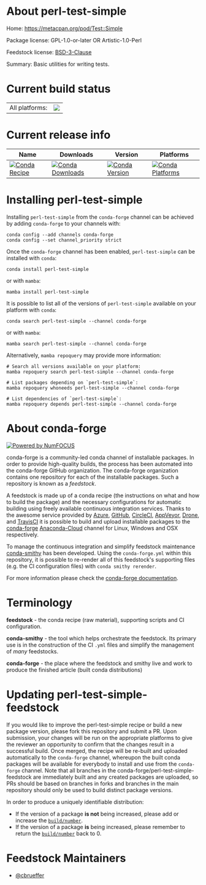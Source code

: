 About perl-test-simple
======================

Home: https://metacpan.org/pod/Test::Simple

Package license: GPL-1.0-or-later OR Artistic-1.0-Perl

Feedstock license: [BSD-3-Clause](https://github.com/conda-forge/perl-test-simple-feedstock/blob/main/LICENSE.txt)

Summary: Basic utilities for writing tests.

Current build status
====================


<table><tr><td>All platforms:</td>
    <td>
      <a href="https://dev.azure.com/conda-forge/feedstock-builds/_build/latest?definitionId=16990&branchName=main">
        <img src="https://dev.azure.com/conda-forge/feedstock-builds/_apis/build/status/perl-test-simple-feedstock?branchName=main">
      </a>
    </td>
  </tr>
</table>

Current release info
====================

| Name | Downloads | Version | Platforms |
| --- | --- | --- | --- |
| [![Conda Recipe](https://img.shields.io/badge/recipe-perl--test--simple-green.svg)](https://anaconda.org/conda-forge/perl-test-simple) | [![Conda Downloads](https://img.shields.io/conda/dn/conda-forge/perl-test-simple.svg)](https://anaconda.org/conda-forge/perl-test-simple) | [![Conda Version](https://img.shields.io/conda/vn/conda-forge/perl-test-simple.svg)](https://anaconda.org/conda-forge/perl-test-simple) | [![Conda Platforms](https://img.shields.io/conda/pn/conda-forge/perl-test-simple.svg)](https://anaconda.org/conda-forge/perl-test-simple) |

Installing perl-test-simple
===========================

Installing `perl-test-simple` from the `conda-forge` channel can be achieved by adding `conda-forge` to your channels with:

```
conda config --add channels conda-forge
conda config --set channel_priority strict
```

Once the `conda-forge` channel has been enabled, `perl-test-simple` can be installed with `conda`:

```
conda install perl-test-simple
```

or with `mamba`:

```
mamba install perl-test-simple
```

It is possible to list all of the versions of `perl-test-simple` available on your platform with `conda`:

```
conda search perl-test-simple --channel conda-forge
```

or with `mamba`:

```
mamba search perl-test-simple --channel conda-forge
```

Alternatively, `mamba repoquery` may provide more information:

```
# Search all versions available on your platform:
mamba repoquery search perl-test-simple --channel conda-forge

# List packages depending on `perl-test-simple`:
mamba repoquery whoneeds perl-test-simple --channel conda-forge

# List dependencies of `perl-test-simple`:
mamba repoquery depends perl-test-simple --channel conda-forge
```


About conda-forge
=================

[![Powered by
NumFOCUS](https://img.shields.io/badge/powered%20by-NumFOCUS-orange.svg?style=flat&colorA=E1523D&colorB=007D8A)](https://numfocus.org)

conda-forge is a community-led conda channel of installable packages.
In order to provide high-quality builds, the process has been automated into the
conda-forge GitHub organization. The conda-forge organization contains one repository
for each of the installable packages. Such a repository is known as a *feedstock*.

A feedstock is made up of a conda recipe (the instructions on what and how to build
the package) and the necessary configurations for automatic building using freely
available continuous integration services. Thanks to the awesome service provided by
[Azure](https://azure.microsoft.com/en-us/services/devops/), [GitHub](https://github.com/),
[CircleCI](https://circleci.com/), [AppVeyor](https://www.appveyor.com/),
[Drone](https://cloud.drone.io/welcome), and [TravisCI](https://travis-ci.com/)
it is possible to build and upload installable packages to the
[conda-forge](https://anaconda.org/conda-forge) [Anaconda-Cloud](https://anaconda.org/)
channel for Linux, Windows and OSX respectively.

To manage the continuous integration and simplify feedstock maintenance
[conda-smithy](https://github.com/conda-forge/conda-smithy) has been developed.
Using the ``conda-forge.yml`` within this repository, it is possible to re-render all of
this feedstock's supporting files (e.g. the CI configuration files) with ``conda smithy rerender``.

For more information please check the [conda-forge documentation](https://conda-forge.org/docs/).

Terminology
===========

**feedstock** - the conda recipe (raw material), supporting scripts and CI configuration.

**conda-smithy** - the tool which helps orchestrate the feedstock.
                   Its primary use is in the construction of the CI ``.yml`` files
                   and simplify the management of *many* feedstocks.

**conda-forge** - the place where the feedstock and smithy live and work to
                  produce the finished article (built conda distributions)


Updating perl-test-simple-feedstock
===================================

If you would like to improve the perl-test-simple recipe or build a new
package version, please fork this repository and submit a PR. Upon submission,
your changes will be run on the appropriate platforms to give the reviewer an
opportunity to confirm that the changes result in a successful build. Once
merged, the recipe will be re-built and uploaded automatically to the
`conda-forge` channel, whereupon the built conda packages will be available for
everybody to install and use from the `conda-forge` channel.
Note that all branches in the conda-forge/perl-test-simple-feedstock are
immediately built and any created packages are uploaded, so PRs should be based
on branches in forks and branches in the main repository should only be used to
build distinct package versions.

In order to produce a uniquely identifiable distribution:
 * If the version of a package **is not** being increased, please add or increase
   the [``build/number``](https://docs.conda.io/projects/conda-build/en/latest/resources/define-metadata.html#build-number-and-string).
 * If the version of a package **is** being increased, please remember to return
   the [``build/number``](https://docs.conda.io/projects/conda-build/en/latest/resources/define-metadata.html#build-number-and-string)
   back to 0.

Feedstock Maintainers
=====================

* [@cbrueffer](https://github.com/cbrueffer/)

